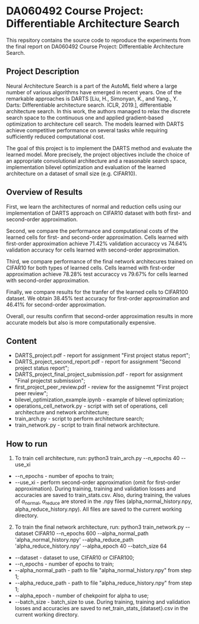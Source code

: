 # DA060492 Course Project: Differentiable Architecture Search

This repsitory contains the source code to reproduce the experiments from the final report on DA060492 Course Project: Differentiable Architecture Search.

## Project Description

Neural Architecture Search is a part of the AutoML field where a large number of various algorithms have emerged in recent years. One of the remarkable approaches is DARTS [Liu, H., Simonyan, K., and Yang., Y. Darts: Differentiable
architecture search. ICLR, 2019.], differentiable architecture search. In this work, the authors managed to relax the discrete search space to the continuous one and applied gradient-based optimization to architecture cell search. The models learned with DARTS achieve competitive performance on several tasks while requiring sufficiently reduced computational cost.

The goal of this project is to implement the DARTS method and evaluate the learned model. More precisely, the project objectives include the choice of an appropriate convolutional architecture and a reasonable search space, implementation bilevel optimization and evaluation of the learned architecture on a dataset of small size (e.g. CIFAR10).

## Overview of Results

First, we learn the architectures of normal and reduction cells using our implementation of DARTS approach on CIFAR10 dataset with both first- and second-order approximation. 

Second, we compare the performance and computational costs of the learned cells for first- and second-order approximation. Cells learned with first-order approximation achieve 71.42% validation accuraccy vs 74.64% validation accuracy for cells learned with second-order approximation.

Third, we compare performance of the final network architecures trained on CIFAR10 for both types of learned cells. Cells learned with first-order approximation achieve 78.28% test accuraccy vs 79.67% for cells learned with second-order approximation.

Finally, we compare results for the tranfer of the learned cells to CIFAR100 dataset. We obtain 38.45% test accuracy for first-order approximation and 46.41% for second-order approximation.

Overall, our results confirm that second-order approximation results in more accurate models but also is more computationally expensive.

## Content

- DARTS_project.pdf - report for assignment "First project status report";
- DARTS_project_second_report.pdf - report for assignment "Second project status report";
- DARTS_project_final_project_submission.pdf - report for assignment "Final projectst submission";
- first_project_peer_review.pdf - review for the assignemnt "First project peer review";
- bilevel_optimization_example.ipynb - example of bilevel optimization;
- operations_cell_network.py - script with set of operations, cell architecture and network architecture;
- train_arch.py - script to perform architecture search;
- train_network.py - script to train final network architecture.

## How to run

1. To train cell architecture, run: python3 train_arch.py --n_epochs 40 --use_xi
- --n_epochs - number of epochs to train;
- --use_xi - perform second-order approximation (omit for first-order approximation).
During training, training and validation losses and accuracies are saved to train_stats.csv.
Also, during training, the values of $\alpha_{\text{normal}}$, $\alpha_{\text{reduce}}$ are stored in the .npy files (alpha_normal_history.npy, alpha_reduce_history.npy).
All files are saved to the current working directory.

2. To train the final network architecture, run: python3 train_network.py --dataset CIFAR10 --n_epochs 600 --alpha_normal_path 'alpha_normal_history.npy' --alpha_reduce_path 'alpha_reduce_history.npy' --alpha_epoch 40 --batch_size 64
- --dataset - dataset to use, CIFAR10 or CIFAR100;
- --n_epochs - number of epochs to train;
- --alpha_normal_path - path to file "alpha_normal_history.npy" from step 1;
- --alpha_reduce_path - path to file "alpha_reduce_history.npy" from step 1;
- --alpha_epoch - number of chekpoint for alpha to use;
- --batch_size - batch_size to use.
During training, training and validation losses and accuracies are saved to net_train_stats_{dataset}.csv in the current working directory.
